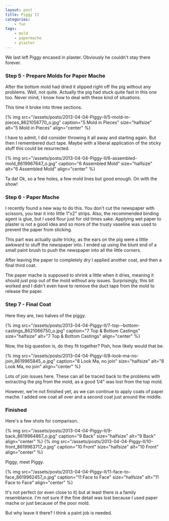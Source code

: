 ```yaml
---
layout: post
title: Piggy II
categories:
    - fun
tags:
    - mold
    - papermache
    - plaster
---
```


We last left Piggy encased in plaster. Obviously he couldn't stay there forever.
<h3>Step 5 - Prepare Molds for Paper Mache</h3>
After the bottom mold had dried it slipped right off the pig without any problems. Well, not quite. Actually the pig had stuck quite fast in this one too. Never mind, I know how to deal with these kind of situations.

This time it broke into three sections.

{% img src="/assets/posts/2013-04-04-Piggy-II/5-mold-in-pieces_8621056770_o.jpg" caption="5 Mold in Pieces" size="halfsize" alt="5 Mold in Pieces" align="center" %}

I have to admit, I did consider throwing it all away and starting again. But then I remembered duct tape. Maybe with a liberal application of the sticky stuff this could be resurrected.

{% img src="/assets/posts/2013-04-04-Piggy-II/6-assembled-mold_8619967647_o.jpg" caption="6 Assembled Mold" size="halfsize" alt="6 Assembled Mold" align="center" %}

Ta da! Ok, so a few holes, a few mold lines but good enough. On with the show!
<h3>Step 6 - Paper Mache</h3>
I recently found a new way to do this. You don't cut the newspaper with scissors, you tear it into little 1"x2" strips. Also, the recommended binding agent is glue, but I used flour just for old times sake. Applying wet paper to plaster is not a good idea and so more of the trusty vaseline was used to prevent the paper from sticking.

This part was actually quite tricky, as the ears on the pig were a little awkward to stuff the newspaper into. I ended up using the blunt end of a small paint brush to push the newspaper into all the little corners.

After leaving the paper to completely dry I applied another coat, and then a final third coat.

The paper mache is supposed to shrink a little when it dries, meaning it should just pop out of the mold without any issues. Surprisingly, this bit worked and I didn't even have to remove the duct tape from the mold to release the paper.
<h3>Step 7 - Final Coat</h3>
Here they are, two halves of the piggy.

{% img src="/assets/posts/2013-04-04-Piggy-II/7-top--bottom-castings_8621066750_o.jpg" caption="7 Top &amp; Bottom Castings" size="halfsize" alt="7 Top &amp; Bottom Castings" align="center" %}

Now, the big question is, do they fit together? Pish, how likely would that be.

{% img src="/assets/posts/2013-04-04-Piggy-II/8-look-ma-no-join_8619965845_o.jpg" caption="8 Look Ma, no join" size="halfsize" alt="8 Look Ma, no join" align="center" %}

Lots of join issues here. These can all be traced back to the problems with extracting the pig from the mold, as a good 1/4" was lost from the top mold.

However, we're not finished yet, as we can continue to apply coats of paper mache. I added one coat all over and a second coat just around the middle.
<h3>Finished</h3>
Here's a few shots for comparison.

{% img src="/assets/posts/2013-04-04-Piggy-II/9-back_8619964867_o.jpg" caption="9 Back" size="halfsize" alt="9 Back" align="center" %}
{% img src="/assets/posts/2013-04-04-Piggy-II/10-front_8619963717_o.jpg" caption="10 Front" size="halfsize" alt="10 Front" align="center" %}

Piggy, meet Piggy.

{% img src="/assets/posts/2013-04-04-Piggy-II/11-face-to-face_8619962457_o.jpg" caption="11 Face to Face" size="halfsize" alt="11 Face to Face" align="center" %}

It's not perfect (or even close to it) but at least there is a family resemblance. I'm not sure if the fine detail was lost because I used paper mache or just because of the poor mold.

But why leave it there? I think a paint job is needed.